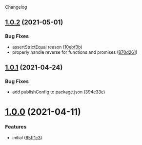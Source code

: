 Changelog

## [1.0.2](https://github.com/Colonise/Assert/compare/v1.0.1...v1.0.2) (2021-05-01)


### Bug Fixes

* assertStrictEqual reason ([10ebf3b](https://github.com/Colonise/Assert/commit/10ebf3b914bfae36434db47de274133ff693e444))
* properly handle reverse for functions and promises ([870d261](https://github.com/Colonise/Assert/commit/870d261e719f55609a26861cdbe884a04e0bb1d5))

## [1.0.1](https://github.com/Colonise/Assert/compare/v1.0.0...v1.0.1) (2021-04-24)


### Bug Fixes

* add publishConfig to package.json ([394e33e](https://github.com/Colonise/Assert/commit/394e33e6a6eabd19fa6b01b615edcab28254f076))

# [1.0.0](https://github.com/Colonise/Assert/compare/...v1.0.0) (2021-04-11)


### Features

* initial ([65ff1c3](https://github.com/Colonise/Assert/commit/65ff1c353cf9a904258fee47b34f005cf9d37be3))
